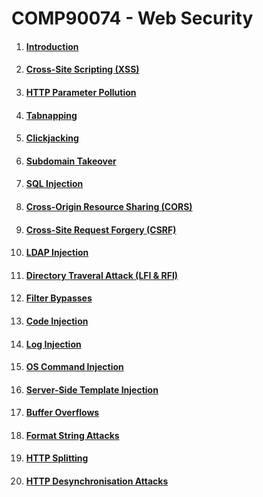# COMP90074 - Web Security



1. #### [Introduction](resources/01-Introduction.md)

2. #### [Cross-Site Scripting (XSS)](resources/02-XSS.md)

3. #### [HTTP Parameter Pollution](resources/03-HTTP%20Parameter%20Pollution.md)

4. #### [Tabnapping](resources/04-Tabnapping.md)

5. #### [Clickjacking](resources/05-Clickjacking.md)

6. #### [Subdomain Takeover](resources/06-Subdomain%20Takeovers.md)

7. #### [SQL Injection](resources/07-SQL%20Injection.md)

8. #### [Cross-Origin Resource Sharing (CORS)](resources/08-CORS.md)

9. #### [Cross-Site Request Forgery (CSRF)](resources/09-CSRF.md)

10. #### [LDAP Injection](resources/10-LDAP%20Injection.md)

11. #### [Directory Traveral Attack (LFI & RFI)](resources/11-LFI%20%26%20RFI.md)

12. #### [Filter Bypasses](resources/12-Filter%20Bypasses.md)

13. #### [Code Injection](resources/13-Code%20Injection.md)

14. #### [Log Injection](resources/14-Log%20Injection.md)

15. #### [OS Command Injection](resources/15-OS%20CMD%20Injection.md)

16. #### [Server-Side Template Injection](resources/16-SSTI.md)

17. #### [Buffer Overflows](resources/17-Buffer%20Overflows.md)

18. #### [Format String Attacks](resources/18-Format%20String.md)

19. #### [HTTP Splitting](resources/19-HTTP%20Splitting.md)

20. #### [HTTP Desynchronisation Attacks](resources/20-HTTP%20Desync.md)

